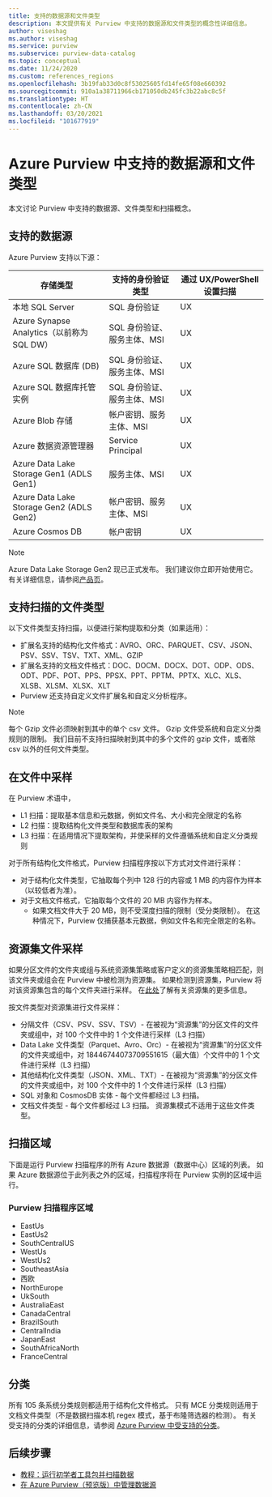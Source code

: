 ```yaml
---
title: 支持的数据源和文件类型
description: 本文提供有关 Purview 中支持的数据源和文件类型的概念性详细信息。
author: viseshag
ms.author: viseshag
ms.service: purview
ms.subservice: purview-data-catalog
ms.topic: conceptual
ms.date: 11/24/2020
ms.custom: references_regions
ms.openlocfilehash: 3b19fab33d0c8f53025605fd14fe65f08e660392
ms.sourcegitcommit: 910a1a38711966cb171050db245fc3b22abc8c5f
ms.translationtype: HT
ms.contentlocale: zh-CN
ms.lasthandoff: 03/20/2021
ms.locfileid: "101677919"
---
```

# <a name="supported-data-sources-and-file-types-in-azure-purview"></a>Azure Purview 中支持的数据源和文件类型

本文讨论 Purview 中支持的数据源、文件类型和扫描概念。

## <a name="supported-data-sources"></a>支持的数据源

Azure Purview 支持以下源：

| 存储类型 | 支持的身份验证类型 | 通过 UX/PowerShell 设置扫描 |
| ---------- | ------------------- | ------------------------------ |
| 本地 SQL Server                   | SQL 身份验证                        | UX                                |
| Azure Synapse Analytics（以前称为 SQL DW）            | SQL 身份验证、服务主体、MSI               | UX                             |
| Azure SQL 数据库 (DB)                  | SQL 身份验证、服务主体、MSI               | UX |
| Azure SQL 数据库托管实例      | SQL 身份验证、服务主体、MSI               | UX    |
| Azure Blob 存储                       | 帐户密钥、服务主体、MSI | UX            |
| Azure 数据资源管理器                      | Service Principal                              | UX            |
| Azure Data Lake Storage Gen1 (ADLS Gen1) | 服务主体、MSI                              | UX            |
| Azure Data Lake Storage Gen2 (ADLS Gen2) | 帐户密钥、服务主体、MSI            | UX            |
| Azure Cosmos DB                          | 帐户密钥                                    | UX            |


> [!Note]
> Azure Data Lake Storage Gen2 现已正式发布。 我们建议你立即开始使用它。 有关详细信息，请参阅[产品页](https://azure.microsoft.com/en-us/services/storage/data-lake-storage/)。

## <a name="file-types-supported-for-scanning"></a>支持扫描的文件类型

以下文件类型支持扫描，以便进行架构提取和分类（如果适用）：

- 扩展名支持的结构化文件格式：AVRO、ORC、PARQUET、CSV、JSON、PSV、SSV、TSV、TXT、XML、GZIP
- 扩展名支持的文档文件格式：DOC、DOCM、DOCX、DOT、ODP、ODS、ODT、PDF、POT、PPS、PPSX、PPT、PPTM、PPTX、XLC、XLS、XLSB、XLSM、XLSX、XLT
- Purview 还支持自定义文件扩展名和自定义分析程序。
 
> [!Note]
> 每个 Gzip 文件必须映射到其中的单个 csv 文件。 Gzip 文件受系统和自定义分类规则的限制。 我们目前不支持扫描映射到其中的多个文件的 gzip 文件，或者除 csv 以外的任何文件类型。 

## <a name="sampling-within-a-file"></a>在文件中采样

在 Purview 术语中，
- L1 扫描：提取基本信息和元数据，例如文件名、大小和完全限定的名称
- L2 扫描：提取结构化文件类型和数据库表的架构
- L3 扫描：在适用情况下提取架构，并使采样的文件遵循系统和自定义分类规则

对于所有结构化文件格式，Purview 扫描程序按以下方式对文件进行采样：

- 对于结构化文件类型，它抽取每个列中 128 行的内容或 1 MB 的内容作为样本（以较低者为准）。
- 对于文档文件格式，它抽取每个文件的 20 MB 内容作为样本。
    - 如果文档文件大于 20 MB，则不受深度扫描的限制（受分类限制）。 在这种情况下，Purview 仅捕获基本元数据，例如文件名和完全限定的名称。

## <a name="resource-set-file-sampling"></a>资源集文件采样

如果分区文件的文件夹或组与系统资源集策略或客户定义的资源集策略相匹配，则该文件夹或组会在 Purview 中被检测为资源集。 如果检测到资源集，Purview 将对该资源集包含的每个文件夹进行采样。 在[此处](concept-resource-sets.md)了解有关资源集的更多信息。

按文件类型对资源集进行文件采样：

- 分隔文件（CSV、PSV、SSV、TSV）- 在被视为“资源集”的分区文件的文件夹或组中，对 100 个文件中的 1 个文件进行采样（L3 扫描）
- Data Lake 文件类型（Parquet、Avro、Orc）- 在被视为“资源集”的分区文件的文件夹或组中，对 18446744073709551615（最大值）个文件中的 1 个文件进行采样（L3 扫描）
- 其他结构化文件类型（JSON、XML、TXT）- 在被视为“资源集”的分区文件的文件夹或组中，对 100 个文件中的 1 个文件进行采样（L3 扫描）
- SQL 对象和 CosmosDB 实体 - 每个文件都经过 L3 扫描。
- 文档文件类型 - 每个文件都经过 L3 扫描。 资源集模式不适用于这些文件类型。

## <a name="scan-regions"></a>扫描区域
下面是运行 Purview 扫描程序的所有 Azure 数据源（数据中心）区域的列表。 如果 Azure 数据源位于此列表之外的区域，扫描程序将在 Purview 实例的区域中运行。
 
### <a name="purview-scanner-regions"></a>Purview 扫描程序区域

- EastUs
- EastUs2 
- SouthCentralUS
- WestUs
- WestUs2
- SoutheastAsia
- 西欧
- NorthEurope
- UkSouth
- AustraliaEast
- CanadaCentral
- BrazilSouth
- CentralIndia
- JapanEast
- SouthAfricaNorth
- FranceCentral

## <a name="classification"></a>分类

所有 105 条系统分类规则都适用于结构化文件格式。 只有 MCE 分类规则适用于文档文件类型（不是数据扫描本机 regex 模式，基于布隆筛选器的检测）。 有关受支持的分类的详细信息，请参阅 [Azure Purview 中受支持的分类](supported-classifications.md)。

## <a name="next-steps"></a>后续步骤

- [教程：运行初学者工具包并扫描数据](tutorial-scan-data.md)
- [在 Azure Purview（预览版）中管理数据源](manage-data-sources.md)